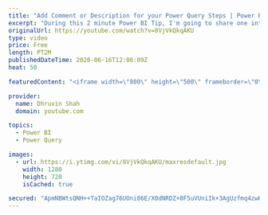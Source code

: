 ```yaml
---
title: "Add Comment or Description for your Power Query Steps | Power BI Developer Tip"
excerpt: "During this 2 minute Power BI Tip, I'm going to share one interesting hidden feature of Power Query.  What if you wish to add a comment for your Power Query Step? What if you wish to add a comment about why the step is being used for the Business logic?  This trick will help you for sure. In this tip,"
originalUrl: https://youtube.com/watch?v=8VjVkQkqAKU
type: video
price: Free
length: PT2M
publishedDateTime: 2020-06-16T12:06:09Z
heat: 50

featuredContent: "<iframe width=\"800\" height=\"500\" frameborder=\"0\" src=\"https://www.youtube.com/embed/8VjVkQkqAKU\" allow=\"accelerometer; autoplay; encrypted-media; gyroscope; picture-in-picture\" allowfullscreen></iframe>"

provider:
  name: Dhruvin Shah
  domain: youtube.com

topics:
  - Power BI
  - Power Query

images:
  - url: https://i.ytimg.com/vi/8VjVkQkqAKU/maxresdefault.jpg
    width: 1280
    height: 720
    isCached: true

secured: "ApmNBWtsQNH++TaIOZag76UOni06E/X0dNRDZ+8F5uVUniIk+3AgUzfmq4zwKV0fh+d9rgkxSMxq525suZxsYrZZMvZ2uvkAtBNcHLc3wIpB6c//1sXRvmDJ72rsrYOomUCW4y7L6t9wiWJpfaQZcuY5sqynk9dtZlFZyb3K4pGOjGaY5y4EbEB+wNkLrioUFHRJmQBXsPE3ETzWk5rJN+0+Ad02MR5/TUNe2BabC+R5wF0Ywshdgrz57oTRx4rnH4GMBQ/zoUPpAw7Ly/o5SejlrUiwLh3hyM3PrPbxZbOvMZefDQ+D3zmXVaMZtdalOUqWDTIJuV/tPeuAnRGudx8oaQtdbuIQr0tazruCi18mV1FReGj1upw6j4EezlGwFK0XNRf9auAzykiINWkbWa1ivTK+LqJUENk2RazMUsc=;B0JfCy/ml0TWrzxEv2iL5A=="
---
```


